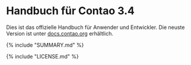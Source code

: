 # Handbuch für Contao 3.4

Dies ist das offizielle Handbuch für Anwender und Entwickler. Die neuste 
Version ist unter [docs.contao.org](https://docs.contao.org/) erhältlich.


{% include "SUMMARY.md" %}

{% include "LICENSE.md" %}
